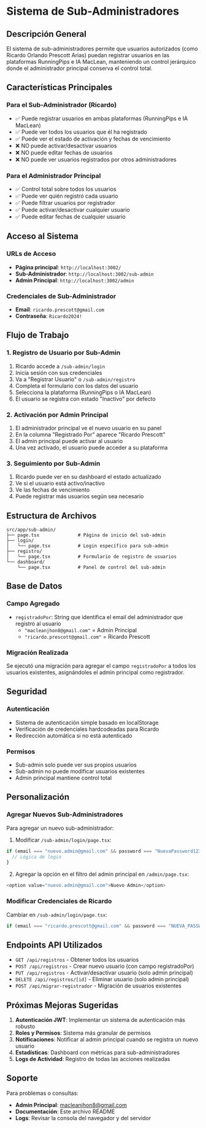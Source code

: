 # Sistema de Sub-Administradores

## Descripción General

El sistema de sub-administradores permite que usuarios autorizados (como Ricardo Orlando Prescott Arias) puedan registrar usuarios en las plataformas RunningPips e IA MacLean, manteniendo un control jerárquico donde el administrador principal conserva el control total.

## Características Principales

### Para el Sub-Administrador (Ricardo)
- ✅ Puede registrar usuarios en ambas plataformas (RunningPips e IA MacLean)
- ✅ Puede ver todos los usuarios que él ha registrado
- ✅ Puede ver el estado de activación y fechas de vencimiento
- ❌ NO puede activar/desactivar usuarios
- ❌ NO puede editar fechas de usuarios
- ❌ NO puede ver usuarios registrados por otros administradores

### Para el Administrador Principal
- ✅ Control total sobre todos los usuarios
- ✅ Puede ver quién registró cada usuario
- ✅ Puede filtrar usuarios por registrador
- ✅ Puede activar/desactivar cualquier usuario
- ✅ Puede editar fechas de cualquier usuario

## Acceso al Sistema

### URLs de Acceso
- **Página principal**: `http://localhost:3002/`
- **Sub-Administrador**: `http://localhost:3002/sub-admin`
- **Admin Principal**: `http://localhost:3002/admin`

### Credenciales de Sub-Administrador
- **Email**: `ricardo.prescott@gmail.com`
- **Contraseña**: `Ricardo2024!`

## Flujo de Trabajo

### 1. Registro de Usuario por Sub-Admin
1. Ricardo accede a `/sub-admin/login`
2. Inicia sesión con sus credenciales
3. Va a "Registrar Usuario" o `/sub-admin/registro`
4. Completa el formulario con los datos del usuario
5. Selecciona la plataforma (RunningPips o IA MacLean)
6. El usuario se registra con estado "Inactivo" por defecto

### 2. Activación por Admin Principal
1. El administrador principal ve el nuevo usuario en su panel
2. En la columna "Registrado Por" aparece "Ricardo Prescott"
3. El admin principal puede activar al usuario
4. Una vez activado, el usuario puede acceder a su plataforma

### 3. Seguimiento por Sub-Admin
1. Ricardo puede ver en su dashboard el estado actualizado
2. Ve si el usuario está activo/inactivo
3. Ve las fechas de vencimiento
4. Puede registrar más usuarios según sea necesario

## Estructura de Archivos

```
src/app/sub-admin/
├── page.tsx              # Página de inicio del sub-admin
├── login/
│   └── page.tsx          # Login específico para sub-admin
├── registro/
│   └── page.tsx          # Formulario de registro de usuarios
└── dashboard/
    └── page.tsx          # Panel de control del sub-admin
```

## Base de Datos

### Campo Agregado
- `registradoPor`: String que identifica el email del administrador que registró al usuario
  - `"macleanjhon8@gmail.com"` = Admin Principal
  - `"ricardo.prescott@gmail.com"` = Ricardo Prescott

### Migración Realizada
Se ejecutó una migración para agregar el campo `registradoPor` a todos los usuarios existentes, asignándoles el admin principal como registrador.

## Seguridad

### Autenticación
- Sistema de autenticación simple basado en localStorage
- Verificación de credenciales hardcodeadas para Ricardo
- Redirección automática si no está autenticado

### Permisos
- Sub-admin solo puede ver sus propios usuarios
- Sub-admin no puede modificar usuarios existentes
- Admin principal mantiene control total

## Personalización

### Agregar Nuevos Sub-Administradores
Para agregar un nuevo sub-administrador:

1. Modificar `/sub-admin/login/page.tsx`:
```javascript
if (email === "nuevo.admin@gmail.com" && password === "NuevaPassword123!") {
  // Lógica de login
}
```

2. Agregar la opción en el filtro del admin principal en `/admin/page.tsx`:
```javascript
<option value="nuevo.admin@gmail.com">Nuevo Admin</option>
```

### Modificar Credenciales de Ricardo
Cambiar en `/sub-admin/login/page.tsx`:
```javascript
if (email === "ricardo.prescott@gmail.com" && password === "NUEVA_PASSWORD") {
```

## Endpoints API Utilizados

- `GET /api/registros` - Obtener todos los usuarios
- `POST /api/registros` - Crear nuevo usuario (con campo registradoPor)
- `PUT /api/registros` - Activar/desactivar usuario (solo admin principal)
- `DELETE /api/registros/[id]` - Eliminar usuario (solo admin principal)
- `POST /api/migrar-registrador` - Migración de usuarios existentes

## Próximas Mejoras Sugeridas

1. **Autenticación JWT**: Implementar un sistema de autenticación más robusto
2. **Roles y Permisos**: Sistema más granular de permisos
3. **Notificaciones**: Notificar al admin principal cuando se registra un nuevo usuario
4. **Estadísticas**: Dashboard con métricas para sub-administradores
5. **Logs de Actividad**: Registro de todas las acciones realizadas

## Soporte

Para problemas o consultas:
- **Admin Principal**: macleanjhon8@gmail.com
- **Documentación**: Este archivo README
- **Logs**: Revisar la consola del navegador y del servidor
